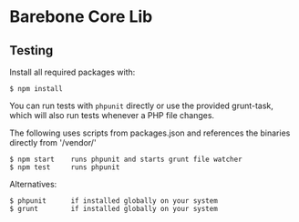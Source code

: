 # Barebone Core Lib

## Testing

Install all required packages with:

    $ npm install

You can run tests with `phpunit` directly or use the provided grunt-task, which
will also run tests whenever a PHP file changes.

The following uses scripts from packages.json and references the binaries 
directly from '/vendor/'

    $ npm start    runs phpunit and starts grunt file watcher
    $ npm test     runs phpunit
    
Alternatives:

    $ phpunit      if installed globally on your system
    $ grunt        if installed globally on your system
    
